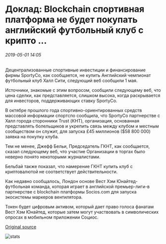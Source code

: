 # Доклад: Blockchain спортивная платформа не будет покупать английский футбольный клуб с крипто ...

###### 2019-05-01 14:05

Децентрализованные спортивные инвестиции и финансирование фирмы SportyCo, как сообщается, не купить Английский чемпионат футбольный клуб Халл Сити, следующий веб сообщили 1 мая.

Источники, знакомые с этим вопросом, сообщили следующему веб, что цена сделки, как представляется, слишком высока, когда раскрывается для инвесторов, поддерживающих ставку SportyCo.

В октябре прошлого года спортивно-ориентированных средств массовой информации спортспо сообщила, что SportyCo партнерстве с Халл города сторонники Trust (КНТ), организация, основанная представлять болельщиков и укрепить связь между клубом и местным сообществом он служит, для запуска £45 миллионов ($58 800 000) заявка на покупку клуба.

Тем не менее, Джефф Бельи, Председатель ГКНТ, как сообщается, сказал следующему веб, что участие Организации в торгах было неверно понято некоторыми журналистами.

Бельбай также показал, что намерение ГКНТ купить клуб с криптовалютой не соответствует действительности.

Как недавно сообщалось, Лондон основе Вест Хэм Юнайтед-футбольная команда, которая играет в английской премьер-лиги-в партнерстве с blockchain платформы Socios.com для запуска экосистемы маркеров вентилятора.

Токен будет цифровым активом, который дает право голоса фанатам Вест Хэм Юнайтед, которые затем могут участвовать в символических опросах в мобильном приложении Социос.

[Original source](https://cointelegraph.com/news/report-blockchain-sports-platform-will-not-buy-english-football-club-with-crypto)

![stats](https://c.statcounter.com/11760860/0/a89fa40b/1/ "stats")